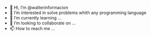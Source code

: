 
- 👋 Hi, I’m @walterinformacion
- 👀 I’m interested in solve problems  whith any programming language
- 🌱 I’m currently learning ...
- 💞️ I’m looking to collaborate on ...
- 📫 How to reach me ...

<!---
walterinformacion/walterinformacion is a ✨ special ✨ repository because its `README.md` (this file) appears on your GitHub profile.
You can click the Preview link to take a look at your changes.
--->
